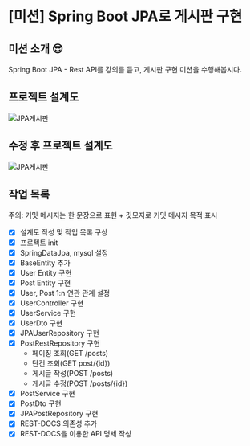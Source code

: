 # [미션] Spring Boot JPA로 게시판 구현

## 미션 소개 😎
Spring Boot JPA - Rest API를 강의를 듣고, 게시판 구현 미션을 수행해봅시다.

## 프로젝트 설계도
![JPA게시판](https://github.com/sujjangOvO/query-builder/assets/89267864/1efa5c80-bc33-4940-833d-ab4df20dc259)

## 수정 후 프로젝트 설계도
![JPA게시판](https://github.com/sujjangOvO/query-builder/assets/89267864/a4e75c3b-2fef-4975-abc6-6775bf6ba96b)

## 작업 목록
주의: 커밋 메시지는 한 문장으로 표현 + 깃모지로 커밋 메시지 목적 표시
- [x] 설계도 작성 및 작업 목록 구상
- [x] 프로젝트 init
- [x] SpringDataJpa, mysql 설정
- [x] BaseEntity 추가
- [x] User Entity 구현
- [x] Post Entity 구현
- [x] User, Post 1:n 연관 관계 설정
- [x] UserController 구현
- [x] UserService 구현
- [x] UserDto 구현
- [x] JPAUserRepository 구현
- [x] PostRestRepository 구현
  - 페이징 조회(GET /posts)
  - 단건 조회(GET post/{id})
  - 게시글 작성(POST /posts)
  - 게시글 수정(POST /posts/{id})
- [x] PostService 구현
- [x] PostDto 구현
- [x] JPAPostRepository 구현
- [x] REST-DOCS 의존성 추가
- [x] REST-DOCS을 이용한 API 명세 작성
